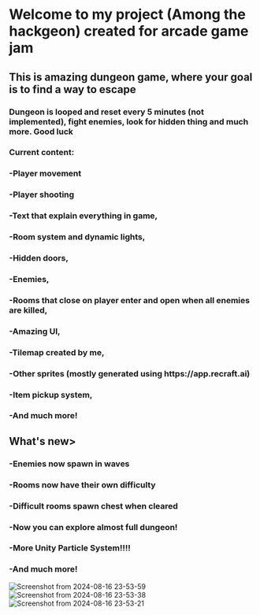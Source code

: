 <h1>Welcome to my project (Among the hackgeon) created for arcade game jam</h1>
<h2>This is amazing dungeon game, where your goal is to find a way to escape</h2>
<h3>Dungeon is looped and reset every 5 minutes (not implemented), fight enemies, look for hidden thing and much more. Good luck</h3>
<h3>Current content:</h3>
<h3>-Player movement</h3>
<h3>-Player shooting</h3>
<h3>-Text that explain everything in game,</h3>
<h3>-Room system and dynamic lights,</h3>
<h3>-Hidden doors,</h3>
<h3>-Enemies,</h3>
<h3>-Rooms that close on player enter and open when all enemies are killed,</h3>
<h3>-Amazing UI,</h3>
<h3>-Tilemap created by me,</h3>
<h3>-Other sprites (mostly generated using https://app.recraft.ai)</h3>
<h3>-Item pickup system,</h3>
<h3>-And much more!</h3>

<h2>What's new></h2>
<h3>-Enemies now spawn in waves</h3>
<h3>-Rooms now have their own difficulty</h3>
<h3>-Difficult rooms spawn chest when cleared</h3>
<h3>-Now you can explore almost full dungeon!</h3>
<h3>-More Unity Particle System!!!!</h3>
<h3>-And much more!</h3>

![Screenshot from 2024-08-16 23-53-59](https://github.com/user-attachments/assets/8459b7e9-a6b9-4f2f-9172-0de5e93fdc89)
![Screenshot from 2024-08-16 23-53-38](https://github.com/user-attachments/assets/bfb8868f-df7c-45a9-96cb-00a4bf625f59)
![Screenshot from 2024-08-16 23-53-21](https://github.com/user-attachments/assets/df51c8cc-04c9-4bd2-acc9-9c9dfebaa399)